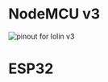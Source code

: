
# NodeMCU v3 

![pinout for lolin v3](https://i1.wp.com/www.teachmemicro.com/wp-content/uploads/2018/04/NodeMCUv3.0-pinout.jpg?resize=768,507&ssl=1)


# ESP32


<!--stackedit_data:
eyJoaXN0b3J5IjpbLTE4ODkxOTAzMTgsMTU0NjYwNjQzMSw2Nj
M5OTA4NF19
-->